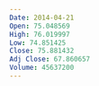 ```yaml
---
Date: 2014-04-21
Open: 75.048569
High: 76.019997
Low: 74.851425
Close: 75.881432
Adj Close: 67.860657
Volume: 45637200
---
```

